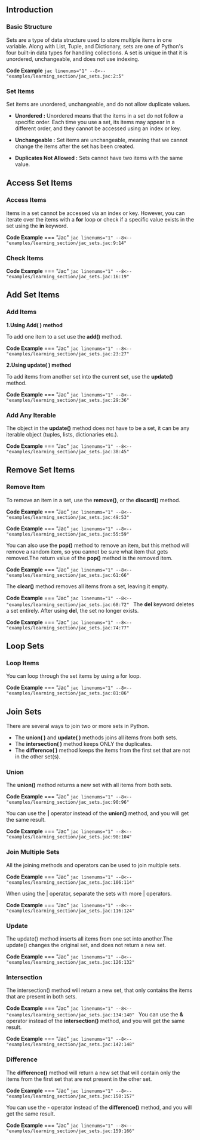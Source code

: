 ## Introduction

### Basic Structure
Sets are a type of data structure used to store multiple items in one variable. Along with List, Tuple, and Dictionary, sets are one of Python's four built-in data types for handling collections. A set is unique in that it is unordered, unchangeable, and does not use indexing.

**Code Example**
    ```jac linenums="1"
    --8<-- "examples/learning_section/jac_sets.jac:2:5"
    ```

### Set Items
Set items are unordered, unchangeable, and do not allow duplicate values.

- **Unordered :**
Unordered means that the items in a set do not follow a specific order. Each time you use a set, its items may appear in a different order, and they cannot be accessed using an index or key.

- **Unchangeable :**
Set items are unchangeable, meaning that we cannot change the items after the set has been created.

- **Duplicates Not Allowed :**
Sets cannot have two items with the same value.

## Access Set Items

### Access Items
Items in a set cannot be accessed via an index or key. However, you can iterate over the items with a **for** loop or check if a specific value exists in the set using the **in** keyword.

**Code Example**
=== "Jac"
    ```jac linenums="1"
    --8<-- "examples/learning_section/jac_sets.jac:9:14"
    ```

### Check Items
**Code Example**
=== "Jac"
    ```jac linenums="1"
    --8<-- "examples/learning_section/jac_sets.jac:16:19"
    ```

## Add Set Items

### Add Items
**1.Using Add( ) method**

To add one item to a set use the **add()** method.

**Code Example**
=== "Jac"
    ```jac linenums="1"
    --8<-- "examples/learning_section/jac_sets.jac:23:27"
    ```

**2.Using update( ) method**

To add items from another set into the current set, use the **update()** method.

**Code Example**
=== "Jac"
    ```jac linenums="1"
    --8<-- "examples/learning_section/jac_sets.jac:29:36"
    ```

### Add Any Iterable

The object in the **update()** method does not have to be a set, it can be any iterable object (tuples, lists, dictionaries etc.).

**Code Example**
=== "Jac"
    ```jac linenums="1"
    --8<-- "examples/learning_section/jac_sets.jac:38:45"
    ```

## Remove Set Items

### Remove Item
To remove an item in a set, use the **remove()**, or the **discard()** method.

**Code Example**
=== "Jac"
    ```jac linenums="1"
    --8<-- "examples/learning_section/jac_sets.jac:49:53"
    ```

**Code Example**
=== "Jac"
    ```jac linenums="1"
    --8<-- "examples/learning_section/jac_sets.jac:55:59"
    ```

You can also use the **pop()** method to remove an item, but this method will remove a random item, so you cannot be sure what item that gets removed.The return value of the **pop()** method is the removed item.

**Code Example**
=== "Jac"
    ```jac linenums="1"
    --8<-- "examples/learning_section/jac_sets.jac:61:66"
    ```

The **clear()** method removes all items from a set, leaving it empty.

**Code Example**
=== "Jac"
    ```jac linenums="1"
    --8<-- "examples/learning_section/jac_sets.jac:68:72"
    ```
The **del** keyword deletes a set entirely. After using **del**, the set no longer exists.

**Code Example**
=== "Jac"
    ```jac linenums="1"
    --8<-- "examples/learning_section/jac_sets.jac:74:77"
    ```

## Loop Sets

### Loop Items

You can loop through the set items by using a for loop.

**Code Example**
=== "Jac"
    ```jac linenums="1"
    --8<-- "examples/learning_section/jac_sets.jac:81:86"
    ```

## Join Sets

There are several ways to join two or more sets in Python.

- The **union( )** and **update( )** methods joins all items from both sets.
- The **intersection( )** method keeps ONLY the duplicates.
- The **difference( )** method keeps the items from the first set that are not in the other set(s).

### Union

The **union()** method returns a new set with all items from both sets.

**Code Example**
=== "Jac"
    ```jac linenums="1"
    --8<-- "examples/learning_section/jac_sets.jac:90:96"
    ```

You can use the **|** operator instead of the **union()** method, and you will get the same result.

**Code Example**
=== "Jac"
    ```jac linenums="1"
    --8<-- "examples/learning_section/jac_sets.jac:98:104"
    ```

### Join Multiple Sets

All the joining methods and operators can be used to join multiple sets.

**Code Example**
=== "Jac"
    ```jac linenums="1"
    --8<-- "examples/learning_section/jac_sets.jac:106:114"
    ```

When using the | operator, separate the sets with more | operators.

**Code Example**
=== "Jac"
    ```jac linenums="1"
    --8<-- "examples/learning_section/jac_sets.jac:116:124"
    ```

### Update

The update() method inserts all items from one set into another.The update() changes the original set, and does not return a new set.

**Code Example**
=== "Jac"
    ```jac linenums="1"
    --8<-- "examples/learning_section/jac_sets.jac:126:132"
    ```

### Intersection

The intersection() method will return a new set, that only contains the items that are present in both sets.

**Code Example**
=== "Jac"
    ```jac linenums="1"
    --8<-- "examples/learning_section/jac_sets.jac:134:140"
    ```
You can use the **&** operator instead of the **intersection()** method, and you will get the same result.

**Code Example**
=== "Jac"
    ```jac linenums="1"
    --8<-- "examples/learning_section/jac_sets.jac:142:148"
    ```

### Difference

The **difference()** method will return a new set that will contain only the items from the first set that are not present in the other set.

**Code Example**
=== "Jac"
    ```jac linenums="1"
    --8<-- "examples/learning_section/jac_sets.jac:150:157"
    ```

You can use the **-** operator instead of the **difference()** method, and you will get the same result.

**Code Example**
=== "Jac"
    ```jac linenums="1"
    --8<-- "examples/learning_section/jac_sets.jac:159:166"
    ```